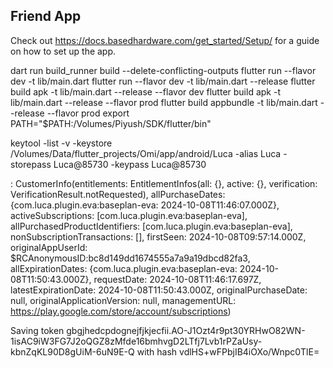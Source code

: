## Friend App

Check out https://docs.basedhardware.com/get_started/Setup/ for a guide on how to set up the app.

dart run build_runner build --delete-conflicting-outputs
flutter run --flavor dev -t lib/main.dart
flutter run --flavor dev -t lib/main.dart --release
flutter build apk -t lib/main.dart --release --flavor dev
flutter build apk -t lib/main.dart --release --flavor prod
flutter build appbundle -t lib/main.dart --release --flavor prod
export PATH="$PATH:/Volumes/Piyush/SDK/flutter/bin"

keytool -list -v -keystore /Volumes/Data/flutter_projects/Omi/app/android/Luca -alias Luca -storepass Luca@85730 -keypass Luca@85730



: CustomerInfo(entitlements: EntitlementInfos(all: {}, active: {}, verification: VerificationResult.notRequested), allPurchaseDates: {com.luca.plugin.eva:baseplan-eva: 2024-10-08T11:46:07.000Z}, activeSubscriptions: [com.luca.plugin.eva:baseplan-eva], allPurchasedProductIdentifiers: [com.luca.plugin.eva:baseplan-eva], nonSubscriptionTransactions: [], firstSeen: 2024-10-08T09:57:14.000Z, originalAppUserId: $RCAnonymousID:bc8d149dd1674555a7a9a19dbcd82fa3, allExpirationDates: {com.luca.plugin.eva:baseplan-eva: 2024-10-08T11:50:43.000Z}, requestDate: 2024-10-08T11:46:17.697Z, latestExpirationDate: 2024-10-08T11:50:43.000Z, originalPurchaseDate: null, originalApplicationVersion: null, managementURL: https://play.google.com/store/account/subscriptions)

Saving token gbgjhedcpdognejfjkjecfii.AO-J1Ozt4r9pt30YRHwO82WN-1isAC9iW3FG7J2oQGZ8zMfde16bmhvgD2LTfj7Lvb1rPZaUsy-kbnZqKL90D8gUiM-6uN9E-Q with hash vdlHS+wFPbjIB4iOXo/Wnpc0TlE=
